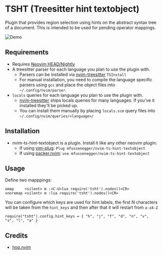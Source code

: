 # TSHT (Treesitter hint textobject)


Plugin that provides region selection using hints on the abstract syntax tree of a document.
This is intended to be used for pending operator mappings.

![Demo](https://user-images.githubusercontent.com/38700/121786551-b5d92b80-cbc0-11eb-81f4-180e6d4c71e3.gif)


## Requirements

- Requires [Neovim HEAD/Nightly][1]
- A treesitter parser for each language you plan to use the plugin with.
  - Parsers can be installed via [nvim-treesitter][4] `TSInstall`
  - For manual installation, you need to compile the language specific parsers using `gcc` and place the object files into `~/.config/nvim/parser`.
- `locals` queries for each language you plan to use the plugin with.
  - [nvim-treesitter][4] ships locals queries for many languages. If you've it installed they'll be picked up.
  - You can install them manually by placing `locals.scm` query files into `~/.config/nvim/queries/<language>/`


## Installation

- nvim-ts-hint-textobject is a plugin. Install it like any other neovim plugin:
  - If using [vim-plug][2]: `Plug mfussenegger/nvim-ts-hint-textobject`
  - If using [packer.nvim][3]: `use mfussenegger/nvim-ts-hint-textobject`


## Usage


Define two mapppings:

```
omap     <silent> m :<C-U>lua require('tsht').nodes()<CR>
vnoremap <silent> m :lua require('tsht').nodes()<CR>
```

You can configure which keys are used for hint labels, the first N characters will be taken from the `hint_keys` and then after that it will restart from `a-zA-Z`

```
require("tsht").config.hint_keys = { "h", "j", "f", "d", "n", "v", "s", "l", "a" }
```


## Credits

- [hop.nvim][5]


[1]: https://github.com/neovim/neovim/releases/tag/nightly
[2]: https://github.com/junegunn/vim-plug
[3]: https://github.com/wbthomason/packer.nvim
[4]: https://github.com/nvim-treesitter/nvim-treesitter
[5]: https://github.com/phaazon/hop.nvim
